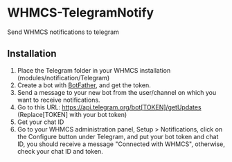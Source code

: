 # WHMCS-TelegramNotify
Send WHMCS notifications to telegram

## Installation
1. Place the Telegram folder in your WHMCS installation (modules/notification/Telegram)
2. Create a bot with [BotFather](https://telegram.me/BotFather "BotFather"), and get the token.
3. Send a message to your new bot from the user/channel on which you want to receive notifications.
4. Go to this URL: https://api.telegram.org/bot[TOKEN]/getUpdates
(Replace[TOKEN] with your bot token)
5. Get your chat ID
6. Go to your WHMCS administration panel, Setup > Notifications, click on the Configure button under Telegram, and put your bot token and chat ID, you should receive a message "Connected with WHMCS", otherwise, check your chat ID and token.


